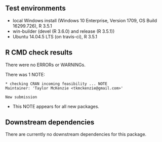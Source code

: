 ## Test environments
* local Windows install (Windows 10 Enterprise, Version 1709, OS Build 16299.726), R 3.5.1
* win-builder (devel (R 3.6.0) and release (R 3.5.1))
* Ubuntu 14.04.5 LTS (on travis-ci), R 3.5.1

## R CMD check results
There were no ERRORs or WARNINGs.

There was 1 NOTE:

```
* checking CRAN incoming feasibility ... NOTE
Maintainer: 'Taylor McKenzie <tkmckenzie@gmail.com>'

New submission
```
* This NOTE appears for all new packages.

## Downstream dependencies
There are currently no downstream dependencies for this package.
